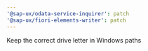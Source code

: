 ```yaml
---
'@sap-ux/odata-service-inquirer': patch
'@sap-ux/fiori-elements-writer': patch
---
```


Keep the correct drive letter in Windows paths
